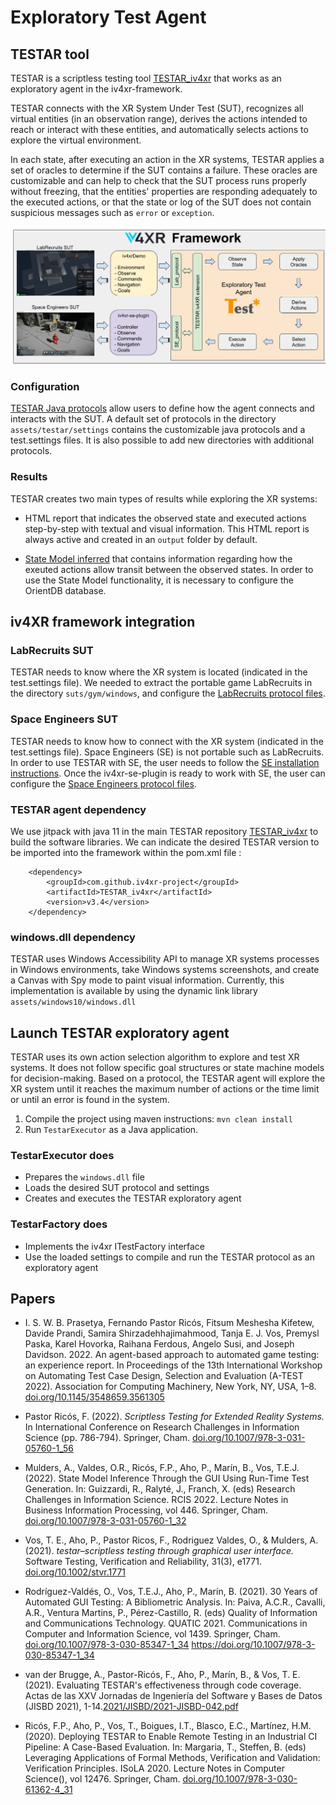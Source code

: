 # Exploratory Test Agent

## TESTAR tool
TESTAR is a scriptless testing tool [TESTAR_iv4xr](https://github.com/iv4xr-project/TESTAR_iv4xr/wiki) that works as an exploratory agent in the iv4xr-framework.  

TESTAR connects with the XR System Under Test (SUT), recognizes all virtual entities (in an observation range), derives the actions intended to reach or interact with these entities, and automatically selects actions to explore the virtual environment.  

In each state, after executing an action in the XR systems, TESTAR applies a set of oracles to determine if the SUT contains a failure. These oracles are customizable and can help to check that the SUT process runs properly without freezing, that the entities' properties are responding adequately to the executed actions, or that the state or log of the SUT does not contain suspicious messages such as `error` or `exception`.  

![TESTAR_iv4xr_integration](./iv4xr_framework_testar_integration.png)

### Configuration
[TESTAR Java protocols](https://github.com/iv4xr-project/TESTAR_iv4xr/wiki/TESTAR-Java-Protocols) allow users to define how the agent connects and interacts with the SUT. A default set of protocols in the directory `assets/testar/settings` contains the customizable java protocols and a test.settings files. It is also possible to add new directories with additional protocols.  


### Results
TESTAR creates two main types of results while exploring the XR systems:  
- HTML report that indicates the observed state and executed actions step-by-step with textual and visual information. This HTML report is always active and created in an `output` folder by default.  

- [State Model inferred](https://github.com/iv4xr-project/TESTAR_iv4xr/wiki/State-Model-and-OrientDB-instructions) that contains information regarding how the exeuted actions allow transit between the observed states. In order to use the State Model functionality, it is necessary to configure the OrientDB database.  


## iv4XR framework integration

### LabRecruits SUT
TESTAR needs to know where the XR system is located (indicated in the test.settings file). We needed to extract the portable game LabRecruits in the directory `suts/gym/windows`, and configure the [LabRecruits protocol files](https://github.com/iv4xr-project/TESTAR_iv4xr/wiki/LabRecruits-instructions).  

### Space Engineers SUT
TESTAR needs to know how to connect with the XR system (indicated in the test.settings file). Space Engineers (SE) is not portable such as LabRecruits. In order to use TESTAR with SE, the user needs to follow the [SE installation instructions](https://github.com/iv4xr-project/iv4xr-se-plugin#manually-putting-dll-libraries-into-the-game). Once the iv4xr-se-plugin is ready to work with SE, the user can configure the [Space Engineers protocol files](https://github.com/iv4xr-project/TESTAR_iv4xr/wiki/Space-Engineers-instructions).

### TESTAR agent dependency
We use jitpack with java 11 in the main TESTAR repository [TESTAR_iv4xr](https://github.com/iv4xr-project/TESTAR_iv4xr) to build the software libraries. We can indicate the desired TESTAR version to be imported into the framework within the pom.xml file :
```
    <dependency>
        <groupId>com.github.iv4xr-project</groupId>
        <artifactId>TESTAR_iv4xr</artifactId>
        <version>v3.4</version>
    </dependency>
```

### windows.dll dependency
TESTAR uses Windows Accessibility API to manage XR systems processes in Windows environments, take Windows systems screenshots, and create a Canvas with Spy mode to paint visual information. Currently, this implementation is available by using the dynamic link library `assets/windows10/windows.dll`  

## Launch TESTAR exploratory agent
TESTAR uses its own action selection algorithm to explore and test XR systems. It does not follow specific goal structures or state machine models for decision-making. Based on a protocol, the TESTAR agent will explore the XR system until it reaches the maximum number of actions or the time limit or until an error is found in the system.  

1. Compile the project using maven instructions: `mvn clean install`  
2. Run `TestarExecutor` as a Java application.  

### TestarExecutor does
- Prepares the `windows.dll` file  
- Loads the desired SUT protocol and settings 
- Creates and executes the TESTAR exploratory agent  

### TestarFactory does
- Implements the iv4xr ITestFactory interface  
- Use the loaded settings to compile and run the TESTAR protocol as an exploratory agent   

## Papers

* I. S. W. B. Prasetya, Fernando Pastor Ricós, Fitsum Meshesha Kifetew, Davide Prandi, Samira Shirzadehhajimahmood, Tanja E. J. Vos, Premysl Paska, Karel Hovorka, Raihana Ferdous, Angelo Susi, and Joseph Davidson. 2022. An agent-based approach to automated game testing: an experience report. In Proceedings of the 13th International Workshop on Automating Test Case Design, Selection and Evaluation (A-TEST 2022). Association for Computing Machinery, New York, NY, USA, 1–8. [doi.org/10.1145/3548659.3561305](https://doi.org/10.1145/3548659.3561305)  

* Pastor Ricós, F. (2022). *Scriptless Testing for Extended Reality Systems.* In International Conference on Research Challenges in Information Science (pp. 786-794). Springer, Cham. [doi.org/10.1007/978-3-031-05760-1_56 ](https://doi.org/10.1007/978-3-031-05760-1_56)  

* Mulders, A., Valdes, O.R., Ricós, F.P., Aho, P., Marín, B., Vos, T.E.J. (2022). State Model Inference Through the GUI Using Run-Time Test Generation. In: Guizzardi, R., Ralyté, J., Franch, X. (eds) Research Challenges in Information Science. RCIS 2022. Lecture Notes in Business Information Processing, vol 446. Springer, Cham. [doi.org/10.1007/978-3-031-05760-1_32](https://doi.org/10.1007/978-3-031-05760-1_32)  

* Vos, T. E., Aho, P., Pastor Ricos, F., Rodriguez Valdes, O., & Mulders, A. (2021). *testar–scriptless testing through graphical user interface.* Software Testing, Verification and Reliability, 31(3), e1771. [doi.org/10.1002/stvr.1771](https://doi.org/10.1002/stvr.1771)  

* Rodríguez-Valdés, O., Vos, T.E.J., Aho, P., Marín, B. (2021). 30 Years of Automated GUI Testing: A Bibliometric Analysis. In: Paiva, A.C.R., Cavalli, A.R., Ventura Martins, P., Pérez-Castillo, R. (eds) Quality of Information and Communications Technology. QUATIC 2021. Communications in Computer and Information Science, vol 1439. Springer, Cham. [doi.org/10.1007/978-3-030-85347-1_34](https://doi.org/10.1007/978-3-030-85347-1_34)  https://doi.org/10.1007/978-3-030-85347-1_34

* van der Brugge, A., Pastor-Ricós, F., Aho, P., Marín, B., & Vos, T. E. (2021). Evaluating TESTAR's effectiveness through code coverage. Actas de las XXV Jornadas de Ingeniería del Software y Bases de Datos (JISBD 2021), 1-14.[2021/JISBD/2021-JISBD-042.pdf](https://biblioteca.sistedes.es/submissions/descargas/2021/JISBD/2021-JISBD-042.pdf)

* Ricós, F.P., Aho, P., Vos, T., Boigues, I.T., Blasco, E.C., Martínez, H.M. (2020). Deploying TESTAR to Enable Remote Testing in an Industrial CI Pipeline: A Case-Based Evaluation. In: Margaria, T., Steffen, B. (eds) Leveraging Applications of Formal Methods, Verification and Validation: Verification Principles. ISoLA 2020. Lecture Notes in Computer Science(), vol 12476. Springer, Cham. [doi.org/10.1007/978-3-030-61362-4_31](https://doi.org/10.1007/978-3-030-61362-4_31) 